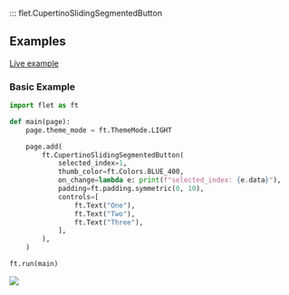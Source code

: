 ::: flet.CupertinoSlidingSegmentedButton

## Examples

[Live example](https://flet-controls-gallery.fly.dev/buttons/cupertinoslidingsegmentedbutton)

### Basic Example



```python
import flet as ft

def main(page):
    page.theme_mode = ft.ThemeMode.LIGHT

    page.add(
        ft.CupertinoSlidingSegmentedButton(
            selected_index=1,
            thumb_color=ft.Colors.BLUE_400,
            on_change=lambda e: print(f"selected_index: {e.data}"),
            padding=ft.padding.symmetric(0, 10),
            controls=[
                ft.Text("One"),
                ft.Text("Two"),
                ft.Text("Three"),
            ],
        ),
    )

ft.run(main)
```



<img src="/img/docs/controls/cupertino-sliding-segmented-button/basic-cupertino-sliding-segmented-button.gif" className="screenshot-40"/>
